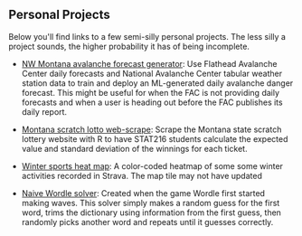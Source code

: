 ## Personal Projects

Below you'll find links to a few semi-silly personal projects. The less silly a project sounds, the higher probability it has of being incomplete. 

- [NW Montana avalanche forecast generator](https://github.com/ckaterba/FlatheadAvi-Scrape-and-Analyze): Use Flathead Avalanche Center daily forecasts and National Avalanche Center tabular weather station data to train and deploy an ML-generated daily avalanche danger forecast. This might be useful for when the FAC is not providing daily forecasts and when a user is heading out before the FAC publishes its daily report.

- [Montana scratch lotto web-scrape](https://github.com/ckaterba/ScratchLottoScrape): Scrape the Montana state scratch lottery website with R to have STAT216 students calculate the expected value and standard deviation of the winnings for each ticket. 

- [Winter sports heat map](../DDP_projects/DDP_project_1_ski_heatmap.html): A color-coded heatmap of some some winter activities recorded in Strava. The map tile may not have updated

- [Naive Wordle solver](https://github.com/ckaterba/ckaterba.github.io/blob/main/wordle/naiveWordle.R): Created when the game Wordle first started making waves. This solver simply makes a random guess for the first word, trims the dictionary using information from the first guess, then randomly picks another word and repeats until it guesses correctly. 